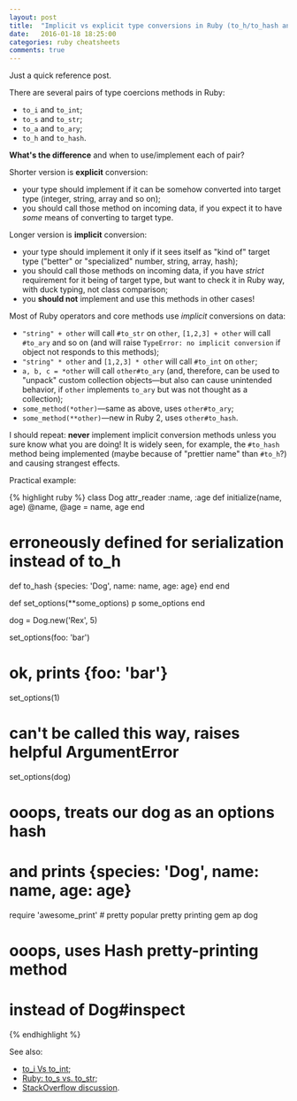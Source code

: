 ```yaml
---
layout: post
title:  "Implicit vs explicit type conversions in Ruby (to_h/to_hash and others)"
date:   2016-01-18 18:25:00
categories: ruby cheatsheets
comments: true
---
```


Just a quick reference post.

There are several pairs of type coercions methods in Ruby:

* `to_i` and `to_int`;
* `to_s` and `to_str`;
* `to_a` and `to_ary`;
* `to_h` and `to_hash`.

**What's the difference** and when to use/implement each of pair?

Shorter version is **explicit** conversion:

* your type should implement if it can be somehow converted into target
  type (integer, string, array and so on);
* you should call those method on incoming data, if you expect it to
  have _some_ means of converting to target type.

Longer version is **implicit** conversion:

* your type should implement it only if it sees itself as "kind of" target
  type ("better" or "specialized" number, string, array, hash);
* you should call those methods on incoming data, if you have _strict_
  requirement for it being of target type, but want to check it in Ruby
  way, with duck typing, not class comparison;
* you **should not** implement and use this methods in other cases!

Most of Ruby operators and core methods use _implicit_ conversions on
data:

* `"string" + other` will call `#to_str` on `other`, `[1,2,3] + other` will
  call `#to_ary` and so on (and will raise `TypeError: no implicit conversion`
  if object not responds to this methods);
* `"string" * other` and `[1,2,3] * other` will call `#to_int` on `other`;
* `a, b, c = *other` will call `other#to_ary` (and, therefore, can be
  used to "unpack" custom collection objects—but also can cause
  unintended behavior, if `other` implements `to_ary` but was not thought
  as a collection);
* `some_method(*other)`—same as above, uses `other#to_ary`;
* `some_method(**other)`—new in Ruby 2, uses `other#to_hash`.

I should repeat: **never** implement implicit conversion methods unless
you sure know what you are doing! It is widely seen, for example, the
`#to_hash` method being implemented (maybe because of "prettier name"
than `#to_h`?) and causing strangest effects.

Practical example:

{% highlight ruby %}
class Dog
  attr_reader :name, :age
  def initialize(name, age)
    @name, @age = name, age
  end

  # erroneously defined for serialization instead of to_h
  def to_hash
    {species: 'Dog', name: name, age: age}
  end
end

def set_options(**some_options)
  p some_options
end

dog = Dog.new('Rex', 5)

set_options(foo: 'bar')
# ok, prints {foo: 'bar'}

set_options(1)
# can't be called this way, raises helpful ArgumentError

set_options(dog)
# ooops, treats our dog as an options hash
# and prints {species: 'Dog', name: name, age: age}


require 'awesome_print' # pretty popular pretty printing gem
ap dog
# ooops, uses Hash pretty-printing method
# instead of Dog#inspect
{% endhighlight %}

See also:

* [to_i Vs to_int](http://www.rubyfleebie.com/to_i-vs-to_int/);
* [Ruby: to_s vs. to_str](http://briancarper.net/blog/98.html);
* [StackOverflow discussion](http://stackoverflow.com/questions/11182052/to-s-vs-to-str-and-to-i-to-a-to-h-vs-to-int-to-ary-to-hash-in-ruby).
